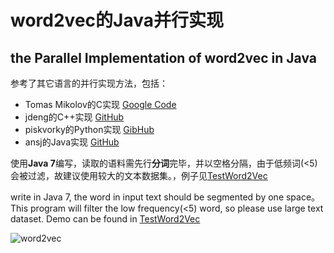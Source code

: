 # word2vec的Java并行实现

## the Parallel Implementation of word2vec in Java

参考了其它语言的并行实现方法，包括：
 - Tomas Mikolov的C实现 [Google Code](https://code.google.com/p/word2vec/)
 - jdeng的C++实现 [GitHub](https://github.com/jdeng/word2vec)
 - piskvorky的Python实现 [GibHub](https://github.com/piskvorky/gensim)
 - ansj的Java实现 [GitHub](https://github.com/ansjsun/Word2VEC_java)

使用**Java 7**编写，读取的语料需先行**分词**完毕，并以空格分隔，由于低频词(<5)会被过滤，故建议使用较大的文本数据集。，例子见[TestWord2Vec](https://github.com/siegfang/word2vec/blob/master/src/test/TestWord2Vec.java)

write in Java 7, the word in input text should be segmented by one space。This program will filter the low frequency(<5) word, so please use large text dataset. Demo can be found in [TestWord2Vec](https://github.com/siegfang/word2vec/blob/master/src/test/TestWord2Vec.java)

![word2vec](http://images.cnblogs.com/cnblogs_com/siegfang/543577/o_word2vec_diagram.png)


